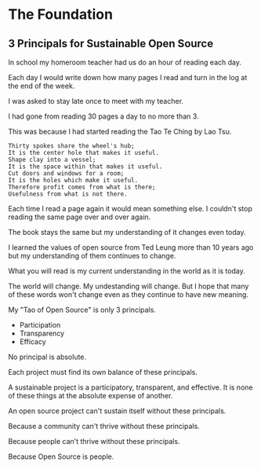 # The Foundation

## 3 Principals for Sustainable Open Source

In school my homeroom teacher had us do an hour of reading
each day.

Each day I would write down how many pages I read and turn in the log at the end of the week.

I was asked to stay late once to meet with my teacher.

I had gone from reading 30 pages a day to no more than 3.

This was because I had started reading the Tao Te Ching by Lao Tsu.

```
Thirty spokes share the wheel's hub;
It is the center hole that makes it useful.
Shape clay into a vessel;
It is the space within that makes it useful.
Cut doors and windows for a room;
It is the holes which make it useful.
Therefore profit comes from what is there;
Usefulness from what is not there.
```

Each time I read a page again it would mean something else. I couldn't stop
reading the same page over and over again.

The book stays the same but my understanding of it changes even today.

I learned the values of open source from Ted Leung more than 10 years ago
but my understanding of them continues to change.

What you will read is my current understanding in the world as it is today.

The world will change. My undestanding will change. But I hope that many of
these words won't change even as they continue to have new meaning.

My "Tao of Open Source" is only 3 principals.

* Participation
* Transparency
* Efficacy

No principal is absolute.

Each project must find its own balance of these principals.

A sustainable project is a participatory, transparent, and effective.
It is none of these things at the absolute expense of another.

An open source project can't sustain itself without these principals.

Because a community can't thrive without these principals.

Because people can't thrive without these principals.

Because Open Source is people.
